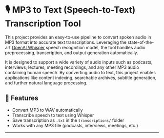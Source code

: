 # 🎙️ MP3 to Text (Speech-to-Text) Transcription Tool

This project provides an easy-to-use pipeline to convert spoken audio in MP3 format into accurate text transcriptions. Leveraging the state-of-the-art [OpenAI Whisper](https://github.com/openai/whisper) speech recognition model, the tool handles audio preprocessing, transcription, and output generation automatically.

It is designed to support a wide variety of audio inputs such as podcasts, interviews, lectures, meeting recordings, and any other MP3 audio containing human speech. By converting audio to text, this project enables applications like content indexing, searchable archives, subtitle generation, and further natural language processing.


## 📌 Features

- Convert MP3 to WAV automatically
- Transcribe speech to text using Whisper
- Save transcription as `.txt` in the `transcriptions/` folder
- Works with any MP3 file (podcasts, interviews, meetings, etc.)

---